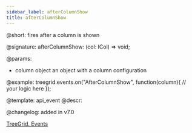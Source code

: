 ```yaml
---
sidebar_label: afterColumnShow
title: afterColumnShow
---          
```


@short: fires after a column is shown

@signature: afterColumnShow: (col: ICol) => void;

@params:
- column   object  an object with a column configuration

@example:
treegrid.events.on("AfterColumnShow", function(column){
    // your logic here
});

@template: api_event
@descr:

@changelog: added in v7.0

[TreeGrid. Events](https://snippet.dhtmlx.com/sgwnxshe)

